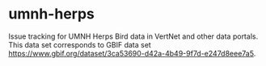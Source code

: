 # umnh-herps
Issue tracking for UMNH Herps Bird data in VertNet and other data portals. This data set corresponds to GBIF data set https://www.gbif.org/dataset/3ca53690-d42a-4b49-9f7d-e247d8eee7a5.
